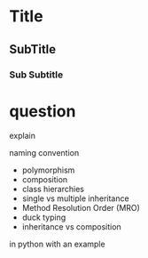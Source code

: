 # Title 

## SubTitle

### Sub Subtitle


# question 

explain 

naming convention 
- polymorphism
- composition
- class hierarchies
- single vs multiple inheritance
- Method Resolution Order (MRO)
- duck typing
- inheritance vs composition

in python with an example 